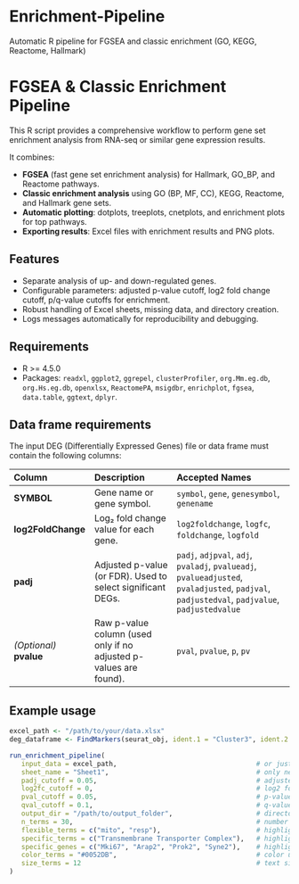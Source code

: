 # Enrichment-Pipeline
Automatic R pipeline for FGSEA and classic enrichment (GO, KEGG, Reactome, Hallmark)

# FGSEA & Classic Enrichment Pipeline

This R script provides a comprehensive workflow to perform gene set enrichment analysis from RNA-seq or similar gene expression results. 

It combines:

- **FGSEA** (fast gene set enrichment analysis) for Hallmark, GO_BP, and Reactome pathways.
- **Classic enrichment analysis** using GO (BP, MF, CC), KEGG, Reactome, and Hallmark gene sets.
- **Automatic plotting**: dotplots, treeplots, cnetplots, and enrichment plots for top pathways.
- **Exporting results**: Excel files with enrichment results and PNG plots.

## Features
- Separate analysis of up- and down-regulated genes.
- Configurable parameters: adjusted p-value cutoff, log2 fold change cutoff, p/q-value cutoffs for enrichment.
- Robust handling of Excel sheets, missing data, and directory creation.
- Logs messages automatically for reproducibility and debugging.

## Requirements
- R >= 4.5.0
- Packages: `readxl`, `ggplot2`, `ggrepel`, `clusterProfiler`, `org.Mm.eg.db`, `org.Hs.eg.db`, `openxlsx`, `ReactomePA`, `msigdbr`, `enrichplot`, `fgsea`, `data.table`, `ggtext`, `dplyr`.

## Data frame requirements
The input DEG (Differentially Expressed Genes) file or data frame must contain the following columns:

| Column                  | Description                                                       | Accepted Names                                                                                                                               |
| :---------------------- | :---------------------------------------------------------------- | :------------------------------------------------------------------------------------------------------------------------------------------- |
| **SYMBOL**              | Gene name or gene symbol.                                         | `symbol`, `gene`, `genesymbol`, `genename`                                                                                                   |
| **log2FoldChange**      | Log₂ fold change value for each gene.                             | `log2foldchange`, `logfc`, `foldchange`, `logfold`                                                                                           |
| **padj**                | Adjusted p-value (or FDR). Used to select significant DEGs.       | `padj`, `adjpval`, `adj`, `pvaladj`, `pvalueadj`, `pvalueadjusted`, `pvaladjusted`, `padjval`, `padjustedval`, `padjvalue`, `padjustedvalue` |
| *(Optional)* **pvalue** | Raw p-value column (used only if no adjusted p-values are found). | `pval`, `pvalue`, `p`, `pv`                                                                                                                  |

## Example usage
```r
excel_path <- "/path/to/your/data.xlsx"
deg_dataframe <- FindMarkers(seurat_obj, ident.1 = "Cluster3", ident.2 = NULL)

run_enrichment_pipeline(
   input_data = excel_path,                                   # or just the deg_dataframe
   sheet_name = "Sheet1",                                     # only needed if input_data is an Excel file
   padj_cutoff = 0.05,                                        # adjusted p-value cutoff for DEGs
   log2fc_cutoff = 0,                                         # log2 fold-change threshold
   pval_cutoff = 0.05,                                        # p-value cutoff for enrichment
   qval_cutoff = 0.1,                                         # q-value cutoff for enrichment
   output_dir = "/path/to/output_folder",                     # directory where results will be saved
   n_terms = 30,                                              # number of top terms to display in plots
   flexible_terms = c("mito", "resp"),                        # highlight any term containing these substrings "mito" and "resp" are examples for mitochondria or respiratory terms
   specific_terms = c("Transmembrane Transporter Complex"),   # highlight exact term(s)
   specific_genes = c("Mki67", "Arap2", "Prok2", "Syne2"),    # highlight terms containing these genes
   color_terms = "#0052DB",                                   # color used to highlight terms in plots, default value is darkred
   size_terms = 12                                            # text size for highlighted terms
)
